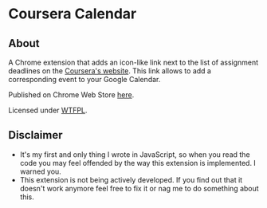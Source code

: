 Coursera Calendar
=================

About
-----

A Chrome extension that adds an icon-like link next to the list of assignment deadlines on the
[Coursera's website](https://www.coursera.org/). This link allows to add a corresponding event
to your Google Calendar.

Published on Chrome Web Store [here](http://goo.gl/cPN3xD).

Licensed under [WTFPL](http://www.wtfpl.net/).

Disclaimer
----------

 * It's my first and only thing I wrote in JavaScript, so when you read the code you may feel
offended by the way this extension is implemented. I warned you.
 * This extension is not being actively developed. If you find out that it doesn't work anymore
feel free to fix it or nag me to do something about this.
